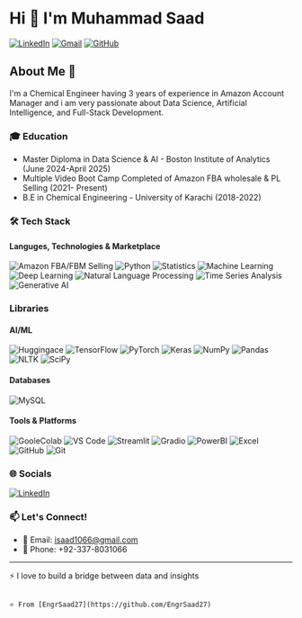 # Hi 👋 I'm Muhammad Saad

[![LinkedIn](https://img.shields.io/badge/LinkedIn-Muhammad--Saad-blue?style=flat&logo=linkedin)](https://www.linkedin.com/in/saadkhalid123/)
[![Gmail](https://img.shields.io/badge/Gmail-isaad1066@%40gmail.com-red?style=flat&logo=gmail)](mailto:isaad1066@gmail.com)
[![GitHub](https://img.shields.io/badge/GitHub-EngrSaad27-black?style=flat&logo=github)](https://github.com/EngrSaad27)

## About Me 🚀

I'm a Chemical Engineer having 3 years of experience in Amazon Account Manager and i am very passionate about Data Science, Artificial Intelligence, and Full-Stack Development.

### 🎓 Education
- Master Diploma in Data Science & AI - Boston Institute of Analytics (June 2024-April 2025)
- Multiple Video Boot Camp Completed of Amazon FBA wholesale & PL Selling (2021- Present)
- B.E in Chemical Engineering - University of Karachi (2018-2022)


### 🛠️ Tech Stack

#### Languges, Technologies & Marketplace
![Amazon FBA/FBM Selling](https://img.shields.io/badge/Amazon-000000?style=for-the-badge&logo=Amazon&logoColor=white)
![Python](https://img.shields.io/badge/Python-3776AB?style=for-the-badge&logo=python&logoColor=white)
![Statistics](https://img.shields.io/badge/Statistics-E34F26?style=for-the-badge&logo=statistics&logoColor=white)
![Machine Learning](https://img.shields.io/badge/Machine--Learning-B75F5F?style=for-the-badge&logo=machinelearning&logoColor=white)
![Deep Learning](https://img.shields.io/badge/Deep--Learning-EC1794?style=for-the-badge&logo=deeplearning&logoColor=white)
![Natural Language Processing](https://img.shields.io/badge/Natural--Language--Processing-274E13?style=for-the-badge&logo=nlp&logoColor=white)
![Time Series Analysis](https://img.shields.io/badge/Time--Series--Analysis-783F04?style=for-the-badge&logo=timeseries&logoColor=white)
![Generative AI](https://img.shields.io/badge/Generative--AI-000000?style=for-the-badge&logo=generativeai&logoColor=white)



### Libraries


#### AI/ML

![Huggingace](https://img.shields.io/badge/HuggingFace-274E13?style=for-the-badge&logo=huggingface&logoColor=white)
![TensorFlow](https://img.shields.io/badge/TensorFlow-FF6F00?style=for-the-badge&logo=tensorflow&logoColor=white)
![PyTorch](https://img.shields.io/badge/PyTorch-EE4C2C?style=for-the-badge&logo=pytorch&logoColor=white)
![Keras](https://img.shields.io/badge/Keras-D00000?style=for-the-badge&logo=keras&logoColor=white)
![NumPy](https://img.shields.io/badge/NumPy-013243?style=for-the-badge&logo=numpy&logoColor=white)
![Pandas](https://img.shields.io/badge/Pandas-150458?style=for-the-badge&logo=pandas&logoColor=white)
![NLTK](https://img.shields.io/badge/NLTK-FFF2CC?style=for-the-badge&logo=naturallanguagetoolkit&logoColor=black)
![SciPy](https://img.shields.io/badge/SciPy-7F6000?style=for-the-badge&logo=scipy&logoColor=black)

#### Databases
![MySQL](https://img.shields.io/badge/MySQL-4479A1?style=for-the-badge&logo=mysql&logoColor=white)

#### Tools & Platforms

![GooleColab](https://img.shields.io/badge/Google--Colab-FFFFFF?style=for-the-badge&logo=googlecolab&logoColor=BF9000)
![VS Code](https://img.shields.io/badge/VS_Code-007ACC?style=for-the-badge&logo=visual-studio-code&logoColor=white)
![Streamlit](https://img.shields.io/badge/Streamlit-20232A?style=for-the-badge&logo=streamlit&logoColor=61DAFB)
![Gradio](https://img.shields.io/badge/Gradio-000000?style=for-the-badge&logo=gradio&logoColor=white)
![PowerBI](https://img.shields.io/badge/PowerBI-ED8B00?style=for-the-badge&logo=BI&logoColor=white)
![Excel](https://img.shields.io/badge/Excel-00599C?style=for-the-badge&logo=excel&logoColor=white)
![GitHub](https://img.shields.io/badge/GitHub-181717?style=for-the-badge&logo=github&logoColor=white)
![Git](https://img.shields.io/badge/Git-F05032?style=for-the-badge&logo=git&logoColor=white)


### 🌐 Socials
[![LinkedIn](https://img.shields.io/badge/LinkedIn-0077B5?style=for-the-badge&logo=linkedin&logoColor=white)](https://www.linkedin.com/in/saadkhalid123/)


### 📫 Let's Connect!
- 📧 Email: isaad1066@gmail.com
- 📱 Phone: +92-337-8031066

---

⚡️ I love to build a bridge between data and insights

```text

⭐️ From [EngrSaad27](https://github.com/EngrSaad27)
